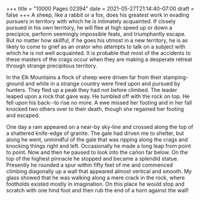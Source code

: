 +++
title = "10000 Pages 02394"
date = 2021-05-27T21:14:40-07:00
draft = false
+++
A sheep, like a rabbit or a fox, does his greatest work in evading pursuers in territory with which he is intimately acquainted. If closely pursued in his own territory, he will flee at high speed up or down a precipice, perform seemingly impossible feats, and triumphantly escape. But no matter how skillful, if he goes his utmost in a new territory, he is as likely to come to grief as an orator who attempts to talk on a subject with which he is not well acquainted. It is probable that most of the accidents to these masters of the crags occur when they are making a desperate retreat through strange precipitous territory.

In the Elk Mountains a flock of sheep were driven far from their stamping-ground and while in a strange country were fired upon and pursued by hunters. They fled up a peak they had not before climbed. The leader leaped upon a rock that gave way. He tumbled off with the rock on top. He fell upon his back--to rise no more. A ewe missed her footing and in her fall knocked two others over to their death, though she regained her footing and escaped.

One day a ram appeared on a near-by sky-line and crossed along the top of a shattered knife-edge of granite. The gale had driven me to shelter, but along he went, unmindful of the gale that was ripping along the crags and knocking things right and left. Occasionally he made a long leap from point to point. Now and then he paused to look into the cañon far below. On the top of the highest pinnacle he stopped and became a splendid statue. Presently he rounded a spur within fifty feet of me and commenced climbing diagonally up a wall that appeared almost vertical and smooth. My glass showed that he was walking along a mere crack in the rock, where footholds existed mostly in imagination. On this place he would stop and scratch with one hind foot and then rub the end of a horn against the wall!
